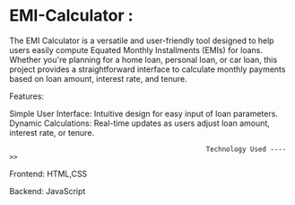# EMI-Calculator :

The EMI Calculator is a versatile and user-friendly tool designed to help users easily compute Equated Monthly Installments (EMIs) for loans. Whether you're planning for a home loan, personal loan, or car loan, this project provides a straightforward interface to calculate monthly payments based on loan amount, interest rate, and tenure.

Features:

Simple User Interface: Intuitive design for easy input of loan parameters.
Dynamic Calculations: Real-time updates as users adjust loan amount, interest rate, or tenure.

                                                     Technology Used ---->>

Frontend: HTML,CSS

Backend: JavaScript
